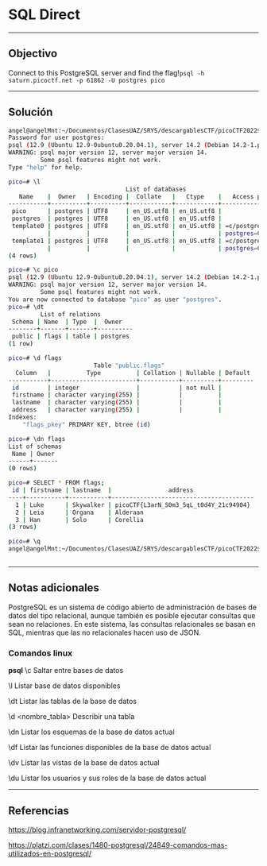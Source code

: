 # SQL Direct

---
## Objectivo

Connect to this PostgreSQL server and find the flag!`psql -h saturn.picoctf.net -p 61862 -U postgres pico`

---
## Solución

``` sh
angel@angelMnt:~/Documentos/ClasesUAZ/SRYS/descargablesCTF/picoCTF2022$ psql -h saturn.picoctf.net -p 49694 -U postgres pico
Password for user postgres: 
psql (12.9 (Ubuntu 12.9-0ubuntu0.20.04.1), server 14.2 (Debian 14.2-1.pgdg110+1))
WARNING: psql major version 12, server major version 14.
         Some psql features might not work.
Type "help" for help.

pico=# \l
                                 List of databases
   Name    |  Owner   | Encoding |  Collate   |   Ctype    |   Access privileges   
-----------+----------+----------+------------+------------+-----------------------
 pico      | postgres | UTF8     | en_US.utf8 | en_US.utf8 | 
 postgres  | postgres | UTF8     | en_US.utf8 | en_US.utf8 | 
 template0 | postgres | UTF8     | en_US.utf8 | en_US.utf8 | =c/postgres          +
           |          |          |            |            | postgres=CTc/postgres
 template1 | postgres | UTF8     | en_US.utf8 | en_US.utf8 | =c/postgres          +
           |          |          |            |            | postgres=CTc/postgres
(4 rows)

pico=# \c pico
psql (12.9 (Ubuntu 12.9-0ubuntu0.20.04.1), server 14.2 (Debian 14.2-1.pgdg110+1))
WARNING: psql major version 12, server major version 14.
         Some psql features might not work.
You are now connected to database "pico" as user "postgres".
pico=# \dt
         List of relations
 Schema | Name  | Type  |  Owner   
--------+-------+-------+----------
 public | flags | table | postgres
(1 row)

pico=# \d flags
                        Table "public.flags"
  Column   |          Type          | Collation | Nullable | Default 
-----------+------------------------+-----------+----------+---------
 id        | integer                |           | not null | 
 firstname | character varying(255) |           |          | 
 lastname  | character varying(255) |           |          | 
 address   | character varying(255) |           |          | 
Indexes:
    "flags_pkey" PRIMARY KEY, btree (id)

pico=# \dn flags
List of schemas
 Name | Owner 
------+-------
(0 rows)

pico=# SELECT * FROM flags;
 id | firstname | lastname  |                address                 
----+-----------+-----------+----------------------------------------
  1 | Luke      | Skywalker | picoCTF{L3arN_S0m3_5qL_t0d4Y_21c94904}
  2 | Leia      | Organa    | Alderaan
  3 | Han       | Solo      | Corellia
(3 rows)

pico=# \q
angel@angelMnt:~/Documentos/ClasesUAZ/SRYS/descargablesCTF/picoCTF2022$ 



```


---
## Notas adicionales
PostgreSQL es un sistema de código abierto de administración de bases de datos del tipo relacional, aunque también es posible ejecutar consultas que sean no relaciones. En este sistema, las consultas relacionales se basan en SQL, mientras que las no relacionales hacen uso de JSON.

### Comandos linux

**psql**
\c Saltar entre bases de datos

\l Listar base de datos disponibles

\dt Listar las tablas de la base de datos

\d <nombre_tabla> Describir una tabla

\dn Listar los esquemas de la base de datos actual

\df Listar las funciones disponibles de la base de datos actual

\dv Listar las vistas de la base de datos actual

\du Listar los usuarios y sus roles de la base de datos actual

---
## Referencias
https://blog.infranetworking.com/servidor-postgresql/

https://platzi.com/clases/1480-postgresql/24849-comandos-mas-utilizados-en-postgresql/